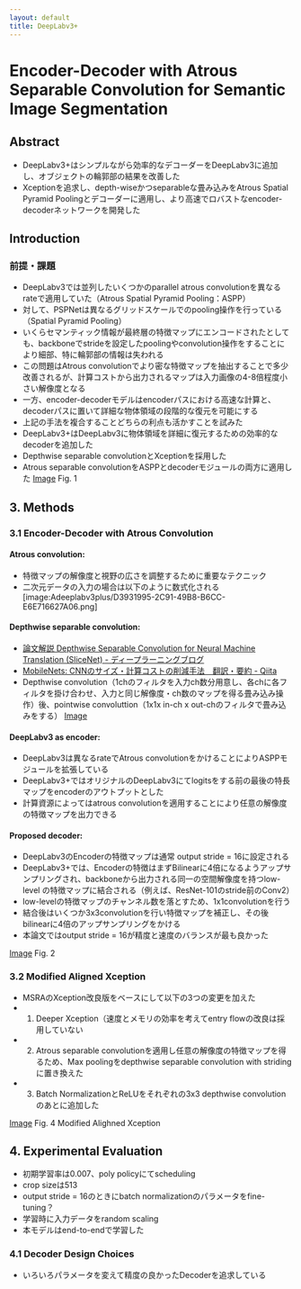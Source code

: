 ```yaml
---
layout: default
title: DeepLabv3+
---
```


# Encoder-Decoder with Atrous Separable Convolution for Semantic Image Segmentation
## Abstract
* DeepLabv3+はシンプルながら効率的なデコーダーをDeepLabv3に追加し、オブジェクトの輪郭部の結果を改善した
* Xceptionを追求し、depth-wiseかつseparableな畳み込みをAtrous Spatial Pyramid Poolingとデコーダーに適用し、より高速でロバストなencoder-decoderネットワークを開発した

## Introduction
### 前提・課題
* DeepLabv3では並列したいくつかのparallel atrous convolutionを異なるrateで適用していた（Atrous Spatial Pyramid Pooling：ASPP）
* 対して、PSPNetは異なるグリッドスケールでのpooling操作を行っている（Spatial Pyramid Pooling）
* いくらセマンティック情報が最終層の特徴マップにエンコードされたとしても、backboneでstrideを設定したpoolingやconvolution操作をすることにより細部、特に輪郭部の情報は失われる
* この問題はAtrous convolutionでより密な特徴マップを抽出することで多少改善されるが、計算コストから出力されるマップは入力画像の4-8倍程度小さい解像度となる
* 一方、encoder-decoderモデルはencoderパスにおける高速な計算と、decoderパスに置いて詳細な物体領域の段階的な復元を可能にする
* 上記の手法を複合することどちらの利点も活かすことを試みた
* DeepLabv3+はDeepLabv3に物体領域を詳細に復元するための効率的なdecoderを追加した
* Depthwise separable convolutionとXceptionを採用した
* Atrous separable convolutionをASPPとdecoderモジュールの両方に適用した
[Image](deeplabv3plus/830A0C7D-7025-480D-8D70-DB81CDC66102.png)
Fig. 1

## 3. Methods
### 3.1 Encoder-Decoder with Atrous Convolution
#### Atrous convolution:
* 特徴マップの解像度と視野の広さを調整するために重要なテクニック
* 二次元データの入力の場合は以下のように数式化される
[image:Adeeplabv3plus/D3931995-2C91-49B8-B6CC-E6E716627A06.png]

#### Depthwise separable convolution:
* [論文解説 Depthwise Separable Convolution for Neural Machine Translation (SliceNet) - ディープラーニングブログ](http://deeplearning.hatenablog.com/entry/slicenet)
* [MobileNets: CNNのサイズ・計算コストの削減手法＿翻訳・要約 - Qiita](https://qiita.com/HiromuMasuda0228/items/7dd0b764804d2aa199e4)
* Depthwise convolution（1chのフィルタを入力ch数分用意し、各chに各フィルタを掛け合わせ、入力と同じ解像度・ch数のマップを得る畳み込み操作）後、pointwise convoluttion（1x1x in-ch x out-chのフィルタで畳み込みをする）
[Image](deeplabv3plus/4A1B00DA-9253-4FB9-A28D-D94BFEB1C491.png)

#### DeepLabv3 as encoder:
* DeepLabv3は異なるrateでAtrous convolutionをかけることによりASPPモジュールを拡張している
* DeepLabv3+ではオリジナルのDeepLabv3にてlogitsをする前の最後の特長マップをencoderのアウトプットとした
* 計算資源によってはatrous convolutionを適用することにより任意の解像度の特徴マップを出力できる

#### Proposed decoder:
* DeepLabv3のEncoderの特徴マップは通常 output stride = 16に設定される
* DeepLabv3+では、Encoderの特徴はまずBilinearに4倍になるようアップサンプリングされ、backboneから出力される同一の空間解像度を持つlow-level の特徴マップに結合される（例えば、ResNet-101のstride前のConv2）
* low-levelの特徴マップのチャンネル数を落とすため、1x1convolutionを行う
* 結合後はいくつか3x3convolutionを行い特徴マップを補正し、その後bilinearに4倍のアップサンプリングをかける
* 本論文ではoutput stride = 16が精度と速度のバランスが最も良かった

[Image](deeplabv3plus/C0EA69A9-E193-4686-8273-6AEB1D967E1A.png)
Fig. 2

### 3.2 Modified Aligned Xception
* MSRAのXception改良版をベースにして以下の3つの変更を加えた
* 1. Deeper Xception（速度とメモリの効率を考えてentry flowの改良は採用していない
* 2. Atrous separable convolutionを適用し任意の解像度の特徴マップを得るため、Max poolingをdepthwise separable convolution with stridingに置き換えた
* 3. Batch NormalizationとReLUをそれぞれの3x3 depthwise convolutionのあとに追加した

[Image](deeplabv3plus/2AEACE85-5B25-4D35-A32C-99E48020244B.png)
Fig. 4 Modified Alighned Xception

## 4. Experimental Evaluation
* 初期学習率は0.007、poly policyにてscheduling
* crop sizeは513
* output stride = 16のときにbatch normalizationのパラメータをfine-tuning？
* 学習時に入力データをrandom scaling
* 本モデルはend-to-endで学習した

### 4.1 Decoder Design Choices
* いろいろパラメータを変えて精度の良かったDecoderを追求している

